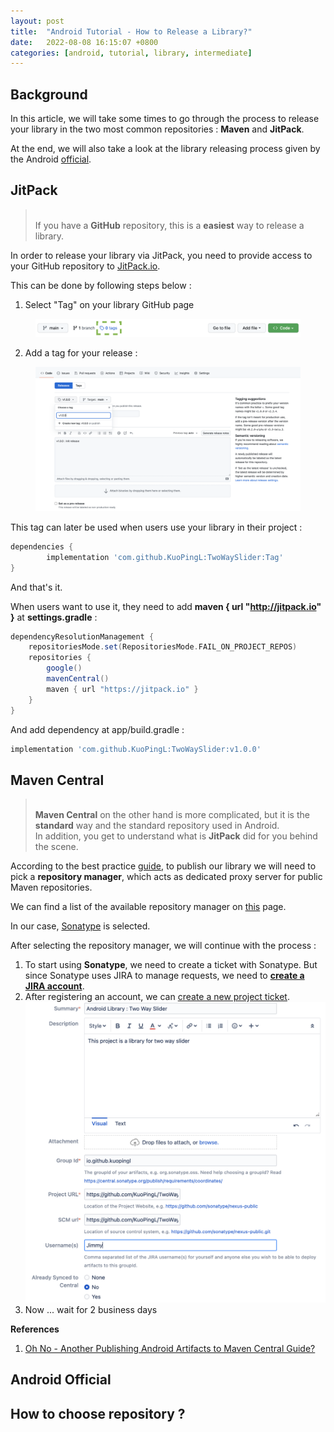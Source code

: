 ```yaml
---
layout: post
title:  "Android Tutorial - How to Release a Library?"
date:   2022-08-08 16:15:07 +0800
categories: [android, tutorial, library, intermediate]
---
```


## Background
In this article, we will take some times to go through the process to release your library in the two most common repositories : **Maven** and **JitPack**.

At the end, we will also take a look at the library releasing process given by the Android [official](https://developer.android.com/studio/publish-library).

## JitPack

><br>If you have a **GitHub** repository, this is a **easiest** way to release a library.
><br/>

In order to release your library via JitPack, you need to provide access to your GitHub repository to [JitPack.io](https://jitpack.io/).

This can be done by following steps below :

1. Select "Tag" on your library GitHub page

<figure>
<center>
<img src = "/images/posts/jekyll/release_library/select_tag.png" style="width=80%"/>
</center>
</figure>

2. Add a tag for your release :

<figure>
<center>
<img src = "/images/posts/jekyll/release_library/add_tag.png" style = "width=80%"/>
</center>
</figure>

This tag can later be used when users use your library in their project :
```groovy
dependencies {
        implementation 'com.github.KuoPingL:TwoWaySlider:Tag'
}
```

And that's it.

When users want to use it, they need to add **maven { url "http://jitpack.io" }** at **settings.gradle** :

```groovy
dependencyResolutionManagement {
    repositoriesMode.set(RepositoriesMode.FAIL_ON_PROJECT_REPOS)
    repositories {
        google()
        mavenCentral()
        maven { url "https://jitpack.io" }
    }
}
```

And add dependency at app/build.gradle :

```groovy
implementation 'com.github.KuoPingL:TwoWaySlider:v1.0.0'
```

## Maven Central

><br>**Maven Central** on the other hand is more complicated, but it is the **standard** way and the standard repository used in Android.
><br>In addition, you get to understand what is **JitPack** did for you behind the scene.
><br/>

According to the best practice [guide](https://maven.apache.org/repository-management.html), to publish our library we will need to pick a **repository manager**, which acts as dedicated proxy server for public Maven repositories.

We can find a list of the available repository manager on [this](https://maven.apache.org/repository-management.html#available-repository-managers) page.

In our case, [Sonatype](https://central.sonatype.org/publish/publish-guide/) is selected.

After selecting the repository manager, we will continue with the process :

1. To start using **Sonatype**, we need to create a ticket with Sonatype.
   But since Sonatype uses JIRA to manage requests, we need to **[create a JIRA account](https://issues.sonatype.org/secure/Signup!default.jspa)**.
2. After registering an account, we can [create a new project ticket](https://issues.sonatype.org/secure/CreateIssue.jspa?pid=10134&issuetype=21).
   <br><img src = "/images/posts/jekyll/release_library/sonatype_create_new_project_ticket.png"/>
3. Now ... wait for 2 business days 




**References**
1. [ Oh No - Another Publishing Android Artifacts to Maven Central Guide?](https://medium.com/nerd-for-tech/oh-no-another-publishing-android-artifacts-to-maven-central-guide-9d7f300ebd74)

## Android Official



## How to choose repository ?








<br><br><br><br><br><br><br><br><br><br>
